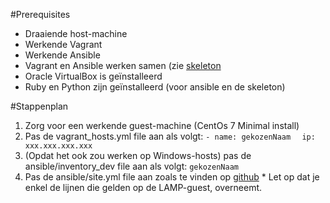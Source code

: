 #Prerequisites
  * Draaiende host-machine
  * Werkende Vagrant
  * Werkende Ansible
  * Vagrant en Ansible werken samen (zie [skeleton](https://github.com/bertvv/ansible-skeleton "Dhr Van Vreckem's github")
  * Oracle VirtualBox is geïnstalleerd
  * Ruby en Python zijn geïnstalleerd (voor ansible en de skeleton)

#Stappenplan
1. Zorg voor een werkende guest-machine (CentOs 7 Minimal install)
  1. Pas de vagrant_hosts.yml file aan als volgt:
    `- name: gekozenNaam`
    `  ip: xxx.xxx.xxx.xxx`
  2. (Opdat het ook zou werken op Windows-hosts) pas de ansible/inventory_dev file aan als volgt:
    `gekozenNaam`
  3. Pas de ansible/site.yml file aan zoals te vinden op [github](https://github.com/HoGentTIN/ops-g-07/tree/master/Ansible/ansible/site.yml)
    * Let op dat je enkel de lijnen die gelden op de LAMP-guest, overneemt.

